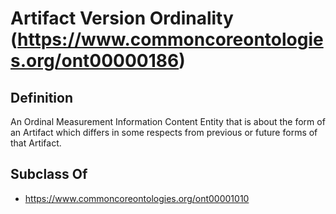 # Artifact Version Ordinality (https://www.commoncoreontologies.org/ont00000186)

## Definition
An Ordinal Measurement Information Content Entity that is about the form of an Artifact which differs in some respects from previous or future forms of that Artifact.

## Subclass Of
- https://www.commoncoreontologies.org/ont00001010

